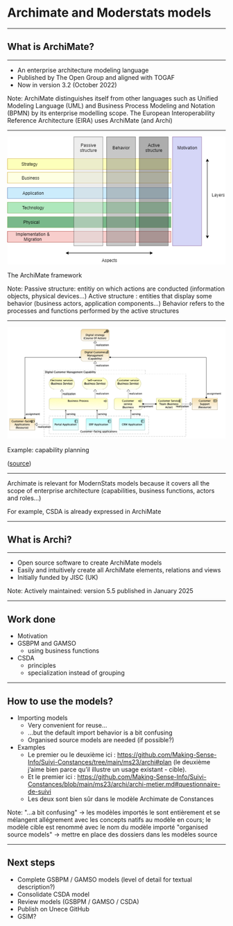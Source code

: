 # Archimate and Moderstats models

---

## What is ArchiMate?

----

- An enterprise architecture modeling language
- Published by The Open Group and aligned with TOGAF
- Now in version 3.2 (October 2022)

Note:
ArchiMate distinguishes itself from other languages such as Unified Modeling Language (UML) and Business Process Modeling and Notation (BPMN) by its enterprise modelling scope.
The European Interoperability Reference Architecture (EIRA) uses ArchiMate (and Archi)

----

<img src="full_framework.png">

The ArchiMate framework

Note:
Passive structure: entitiy on which actions are conducted (information objects, physical devices...)
Active structure : entities that display some behavior (business actors, application components...)
Behavior refers to the processes and functions performed by the active structures

----

<img src="capability-planning.png">

Example: capability planning

([source](https://www.hosiaisluoma.fi/blog/archimate/))

----

Archimate is relevant for ModernStats models because it covers all the scope of enterprise architecture (capabilities, business functions, actors and roles...)

For example, CSDA is already expressed in ArchiMate

---

## What is Archi?

----

- Open source software to create ArchiMate models
- Easily and intuitively create all ArchiMate elements, relations and views
- Initially funded by JISC (UK)

Note:
Actively maintained: version 5.5 published in January 2025

---

## Work done

- Motivation
- GSBPM and GAMSO
  - using business functions
- CSDA
  - principles
  - specialization instead of grouping

---

## How to use the models?

- Importing models
  - Very convenient for reuse...
  - ...but the default import behavior is a bit confusing
  - Organised source models are needed (if possible?)
- Examples
  - Le premier ou le deuxième ici : https://github.com/Making-Sense-Info/Suivi-Constances/tree/main/ms23/archi#plan (le deuxième j’aime bien parce qu’il illustre un usage existant - cible).
  - Et le premier ici : https://github.com/Making-Sense-Info/Suivi-Constances/blob/main/ms23/archi/archi-metier.md#questionnaire-de-suivi
  - Les deux sont bien sûr dans le modèle Archimate de Constances

Note:
"...a bit confusing" -> les modèles importés le sont entièrement et se mélangent allégrement avec les concepts natifs au modèle en cours; le modèle cible est renommé avec le nom du modèle importé
"organised source models" -> mettre en place des dossiers dans les modèles source

---

## Next steps

- Complete GSBPM / GAMSO models (level of detail for textual description?)
- Consolidate CSDA model
- Review models (GSBPM / GAMSO / CSDA)
- Publish on Unece GitHub
- GSIM?
